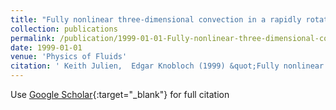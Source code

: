 ```yaml
---
title: "Fully nonlinear three-dimensional convection in a rapidly rotating layer"
collection: publications
permalink: /publication/1999-01-01-Fully-nonlinear-three-dimensional-convection-in-a-rapidly-rotating-layer
date: 1999-01-01
venue: 'Physics of Fluids'
citation: ' Keith Julien,  Edgar Knobloch (1999) &quot;Fully nonlinear three-dimensional convection in a rapidly rotating layer.&quot; <i>Physics of Fluids</i>. 11, 1469--1483.'
---
```

Use [Google Scholar](https://scholar.google.com/scholar?q=Fully+nonlinear+three+dimensional+convection+in+a+rapidly+rotating+layer){:target="_blank"} for full citation